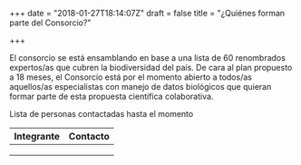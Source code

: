 +++
date = "2018-01-27T18:14:07Z"
draft = false
title = "¿Quiénes forman parte del Consorcio?"

+++

El consorcio se está ensamblando en base a una lista de 60 renombrados expertos/as que cubren la biodiversidad del país. De cara al plan propuesto a 18 meses, el Consorcio está por el momento abierto a todos/as aquellos/as especialistas con manejo de datos biológicos que quieran formar parte de esta propuesta científica colaborativa.


Lista de personas contactadas hasta el momento

|Integrante|Contacto|
|---|---|
|   |   |
|   |   | 
|   |   | 
